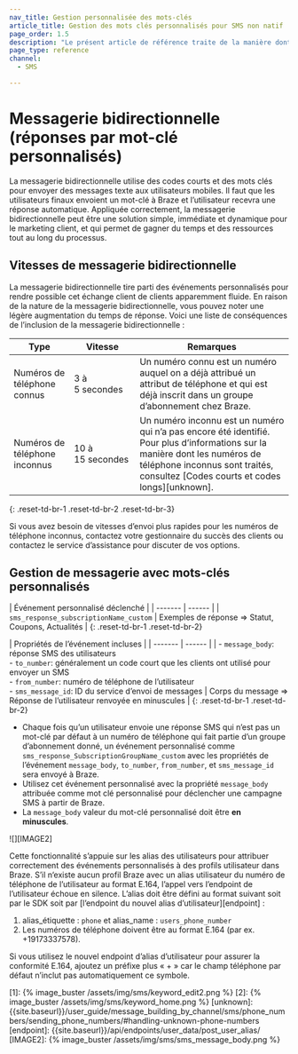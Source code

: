 ```yaml
---
nav_title: Gestion personnalisée des mots-clés
article_title: Gestion des mots clés personnalisés pour SMS non natif
page_order: 1.5
description: "Le présent article de référence traite de la manière dont Braze traite les mots clés personnalisés pour les utilisateurs SMS non-natifs."
page_type: reference
channel:
  - SMS

---
```


# Messagerie bidirectionnelle (réponses par mot-clé personnalisés)

La messagerie bidirectionnelle utilise des codes courts et des mots clés pour envoyer des messages texte aux utilisateurs mobiles. Il faut que les utilisateurs finaux envoient un mot-clé à Braze et l’utilisateur recevra une réponse automatique. Appliquée correctement, la messagerie bidirectionnelle peut être une solution simple, immédiate et dynamique pour le marketing client, et qui permet de gagner du temps et des ressources tout au long du processus. 

## Vitesses de messagerie bidirectionnelle

La messagerie bidirectionnelle tire parti des événements personnalisés pour rendre possible cet échange client de clients apparemment fluide. En raison de la nature de la messagerie bidirectionnelle, vous pouvez noter une légère augmentation du temps de réponse. Voici une liste de conséquences de l’inclusion de la messagerie bidirectionnelle :

| Type | Vitesse | Remarques | 
| ----- | ----- | ---- | 
| Numéros de téléphone connus | 3 à 5 secondes | Un numéro connu est un numéro auquel on a déjà attribué un attribut de téléphone et qui est déjà inscrit dans un groupe d’abonnement chez Braze.
| Numéros de téléphone inconnus |  10 à 15 secondes | Un numéro inconnu est un numéro qui n’a pas encore été identifié. Pour plus d’informations sur la manière dont les numéros de téléphone inconnus sont traités, consultez [Codes courts et codes longs][unknown].|
{: .reset-td-br-1 .reset-td-br-2 .reset-td-br-3}

Si vous avez besoin de vitesses d’envoi plus rapides pour les numéros de téléphone inconnus, contactez votre gestionnaire du succès des clients ou contactez le service d’assistance pour discuter de vos options.

## Gestion de messagerie avec mots-clés personnalisés

| Événement personnalisé déclenché |
| ------- | ------ |
| `sms_response_subscriptionName_custom` | Exemples de réponse => Statut, Coupons, Actualités |
{: .reset-td-br-1 .reset-td-br-2}

| Propriétés de l’événement incluses |
| ------- | ------ |
| - `message_body`: réponse SMS des utilisateurs<br>- `to_number`: généralement un code court que les clients ont utilisé pour envoyer un SMS<br>- `from_number`: numéro de téléphone de l’utilisateur<br>- `sms_message_id`: ID du service d’envoi de messages | Corps du message => <br>Réponse de l’utilisateur renvoyée en minuscules |
{: .reset-td-br-1 .reset-td-br-2}

- Chaque fois qu’un utilisateur envoie une réponse SMS qui n’est pas un mot-clé par défaut à un numéro de téléphone qui fait partie d’un groupe d’abonnement donné, un événement personnalisé comme `sms_response_SubscriptionGroupName_custom` avec les propriétés de l’événement `message_body`, `to_number`, `from_number`, et `sms_message_id` sera envoyé à Braze. 
- Utilisez cet événement personnalisé avec la propriété `message_body` attribuée comme mot clé personnalisé pour déclencher une campagne SMS à partir de Braze.
- La `message_body` valeur du mot-clé personnalisé doit être **en minuscules**.

![][IMAGE2]

Cette fonctionnalité s’appuie sur les alias des utilisateurs pour attribuer correctement des événements personnalisés à des profils utilisateur dans Braze. S’il n‘existe aucun profil Braze avec un alias utilisateur du numéro de téléphone de l’utilisateur au format E.164, l’appel vers l’endpoint de l’utilisateur échoue en silence. L’alias doit être défini au format suivant soit par le SDK soit par [l’endpoint du nouvel alias d’utilisateur][endpoint] :

1. alias_étiquette : `phone` et alias_name : `users_phone_number`
2. Les numéros de téléphone doivent être au format E.164 (par ex. +19173337578). 

Si vous utilisez le nouvel endpoint d’alias d’utilisateur pour assurer la conformité E.164, ajoutez un préfixe plus « + » car le champ téléphone par défaut n’inclut pas automatiquement ce symbole.

[oblink]: {{site.baseurl}}/user_guide/message_building_by_channel/sms/sms_subscription_group/#setup-process
[1]: {% image_buster /assets/img/sms/keyword_edit2.png %}
[2]: {% image_buster /assets/img/sms/keyword_home.png %}
[unknown]: {{site.baseurl}}/user_guide/message_building_by_channel/sms/phone_numbers/sending_phone_numbers/#handling-unknown-phone-numbers
[endpoint]: {{site.baseurl}}/api/endpoints/user_data/post_user_alias/
[IMAGE2]: {% image_buster /assets/img/sms/sms_message_body.png %}